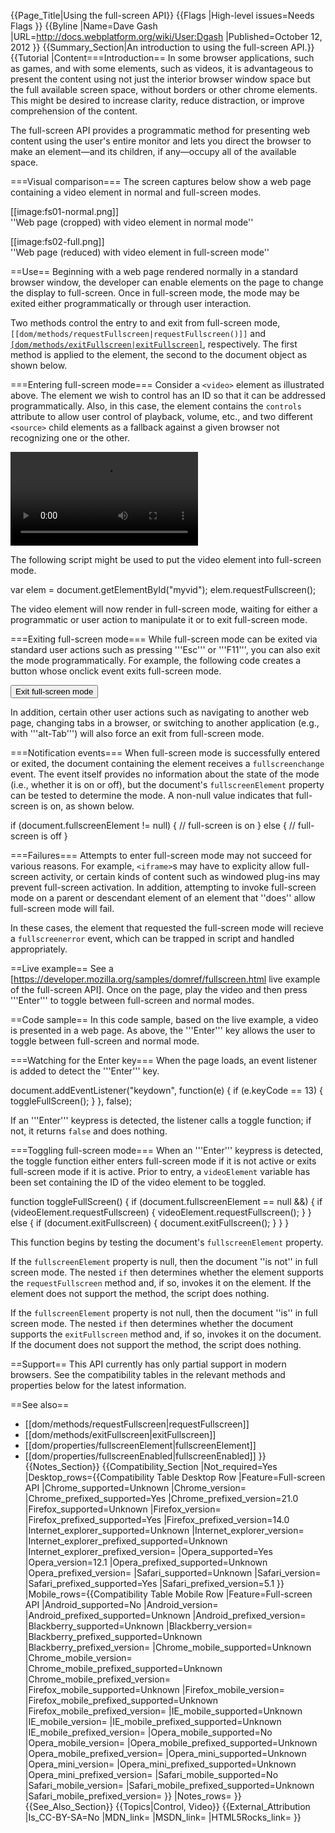 {{Page_Title|Using the full-screen API}}
{{Flags
|High-level issues=Needs Flags
}}
{{Byline
|Name=Dave Gash
|URL=http://docs.webplatform.org/wiki/User:Dgash
|Published=October 12, 2012
}}
{{Summary_Section|An introduction to using the full-screen API.}}
{{Tutorial
|Content===Introduction==
In some browser applications, such as games, and with some elements, such as videos, it is advantageous to present
the content using not just the interior browser window space but the full available screen space, 
without borders or other chrome elements. This might be desired to increase clarity, reduce distraction, 
or improve comprehension of the content.

The full-screen API provides a programmatic method for presenting web content using the user's entire monitor and
lets you direct the browser to make an element&mdash;and its children, if any&mdash;occupy all of the available space.

===Visual comparison===
The screen captures below show a web page containing a video element in normal and full-screen modes.

[[image:fs01-normal.png]]<br/>
''Web page (cropped) with video element in normal mode''

[[image:fs02-full.png]]<br/>
''Web page (reduced) with video element in full-screen mode''

==Use==
Beginning with a web page rendered normally in a standard browser window, the developer can enable elements on the page to
change the display to full-screen. Once in full-screen mode, the mode may be exited either programmatically or
through user interaction.

Two methods control the entry to and exit from full-screen mode, <code>[[dom/methods/requestFullscreen|requestFullscreen()]]</code> and
<code>[[dom/methods/exitFullscreen|exitFullscreen]]()</code>, respectively. The first method is applied to the element, the second to the document object as shown below.

===Entering full-screen mode===
Consider a <code>&lt;video&gt;</code> element as illustrated above. The element we wish to control has an ID
so that it can be addressed programmatically. Also, in this case, the element contains the <code>controls</code>
attribute to allow user control of playback, volume, etc., and two different 
<code>&lt;source&gt;</code> child elements as a fallback against a given browser not recognizing one or the other.

<syntaxhighlight lang="html5">
<video controls id="myvid">
  <source src="myvideo.webm"></source>
  <source src="myvideo.mp4"></source>
</video>
</syntaxhighlight>

The following script might be used to put the video element into full-screen mode.

<syntaxhighlight lang="javascript">
var elem = document.getElementById("myvid");
elem.requestFullscreen();
</syntaxhighlight>

The video element will now render in full-screen mode, waiting for either a programmatic or user action
to manipulate it or to exit full-screen mode.

===Exiting full-screen mode===
While full-screen mode can be exited via standard user actions such as pressing '''Esc''' or '''F11''',
you can also exit the mode programmatically. For example, the following code creates a button whose onclick
event exits full-screen mode.

<syntaxhighlight lang="html5">
<input type="button" value="Exit full-screen mode" 
  onclick="document.exitFullscreen()"/>
</syntaxhighlight>

In addition, certain other user actions such as navigating to another web page, changing tabs in a browser,
or switching to another application (e.g., with '''alt-Tab''') will also force an exit from full-screen mode.

===Notification events===
When full-screen mode is successfully entered or exited, the document containing the element receives a
<code>fullscreenchange</code> event. The event itself provides no information about the state of the
mode (i.e., whether it is on or off), but the document's <code>fullscreenElement</code> property can be tested
to determine the mode. A non-null value indicates that full-screen is on, as shown below.


<syntaxhighlight lang="javascript">
if (document.fullscreenElement != null) {
  // full-screen is on
}
else {
  // full-screen is off
}
</syntaxhighlight>

===Failures===
Attempts to enter full-screen mode may not succeed for various reasons. For example, <code>&lt;iframe&gt;</code>s
may have to explicity allow full-screen activity, or certain kinds of content such as windowed plug-ins may 
prevent full-screen activation. In addition, attempting to invoke full-screen mode on a parent or descendant
element of an element that ''does'' allow full-screen mode will fail.

In these cases, the element that requested the full-screen mode will recieve a <code>fullscreenerror</code> event, 
which can be trapped in script and handled appropriately.

==Live example==
See a [https://developer.mozilla.org/samples/domref/fullscreen.html live example of the full-screen API]. 
Once on the page, play the video and then press '''Enter''' to toggle between full-screen and normal modes.

==Code sample==
In this code sample, based on the live example, a video is presented in a web page. 
As above, the '''Enter''' key allows the user to toggle between full-screen and normal mode.

===Watching for the Enter key===
When the page loads, an event listener is added to detect the '''Enter''' key. 

<syntaxhighlight lang="javascript">
document.addEventListener("keydown", function(e) {
  if (e.keyCode == 13) {
    toggleFullScreen();
  }
}, false);

</syntaxhighlight>

If an '''Enter''' keypress is 
detected, the listener calls a toggle function; if not, it returns <code>false</code> and does nothing.

===Toggling full-screen mode===
When an '''Enter''' keypress is detected, the toggle function either enters full-screen mode if it is
not active or exits full-screen mode if it is active. Prior to entry, a <code>videoElement</code> variable has been
set containing the ID of the video element to be toggled.

<syntaxhighlight lang="javascript">
function toggleFullScreen() {
  if (document.fullscreenElement == null &&) {
    if (videoElement.requestFullscreen) {
      videoElement.requestFullscreen();
    }
  } else {
    if (document.exitFullscreen) {
      document.exitFullscreen();
    }
  }
}
</syntaxhighlight>

This function begins by testing the document's <code>fullscreenElement</code> property.

If the <code>fullscreenElement</code> property is null,
then the document ''is not'' in full screen mode. The nested <code>if</code> then determines whether
the element supports the <code>requestFullscreen</code> method and, if so, 
invokes it on the element. If the element does not support the method, the script does nothing.

If the <code>fullscreenElement</code> property is not null,
then the document ''is'' in full screen mode. The nested <code>if</code> then determines whether
the document supports the <code>exitFullscreen</code> method and, if so, 
invokes it on the document. If the document does not support the method, the script does nothing.

==Support==
This API currently has only partial support in modern browsers. 
See the compatibility tables in the relevant methods and properties below for the latest information.

==See also==
* [[dom/methods/requestFullscreen|requestFullscreen]]
* [[dom/methods/exitFullscreen|exitFullscreen]]
* [[dom/properties/fullscreenElement|fullscreenElement]]
* [[dom/properties/fullscreenEnabled|fullscreenEnabled]]
}}
{{Notes_Section}}
{{Compatibility_Section
|Not_required=Yes
|Desktop_rows={{Compatibility Table Desktop Row
|Feature=Full-screen API
|Chrome_supported=Unknown
|Chrome_version=
|Chrome_prefixed_supported=Yes
|Chrome_prefixed_version=21.0
|Firefox_supported=Unknown
|Firefox_version=
|Firefox_prefixed_supported=Yes
|Firefox_prefixed_version=14.0
|Internet_explorer_supported=Unknown
|Internet_explorer_version=
|Internet_explorer_prefixed_supported=Unknown
|Internet_explorer_prefixed_version=
|Opera_supported=Yes
|Opera_version=12.1
|Opera_prefixed_supported=Unknown
|Opera_prefixed_version=
|Safari_supported=Unknown
|Safari_version=
|Safari_prefixed_supported=Yes
|Safari_prefixed_version=5.1
}}
|Mobile_rows={{Compatibility Table Mobile Row
|Feature=Full-screen API
|Android_supported=No
|Android_version=
|Android_prefixed_supported=Unknown
|Android_prefixed_version=
|Blackberry_supported=Unknown
|Blackberry_version=
|Blackberry_prefixed_supported=Unknown
|Blackberry_prefixed_version=
|Chrome_mobile_supported=Unknown
|Chrome_mobile_version=
|Chrome_mobile_prefixed_supported=Unknown
|Chrome_mobile_prefixed_version=
|Firefox_mobile_supported=Unknown
|Firefox_mobile_version=
|Firefox_mobile_prefixed_supported=Unknown
|Firefox_mobile_prefixed_version=
|IE_mobile_supported=Unknown
|IE_mobile_version=
|IE_mobile_prefixed_supported=Unknown
|IE_mobile_prefixed_version=
|Opera_mobile_supported=No
|Opera_mobile_version=
|Opera_mobile_prefixed_supported=Unknown
|Opera_mobile_prefixed_version=
|Opera_mini_supported=Unknown
|Opera_mini_version=
|Opera_mini_prefixed_supported=Unknown
|Opera_mini_prefixed_version=
|Safari_mobile_supported=No
|Safari_mobile_version=
|Safari_mobile_prefixed_supported=Unknown
|Safari_mobile_prefixed_version=
}}
|Notes_rows=
}}
{{See_Also_Section}}
{{Topics|Control, Video}}
{{External_Attribution
|Is_CC-BY-SA=No
|MDN_link=
|MSDN_link=
|HTML5Rocks_link=
}}